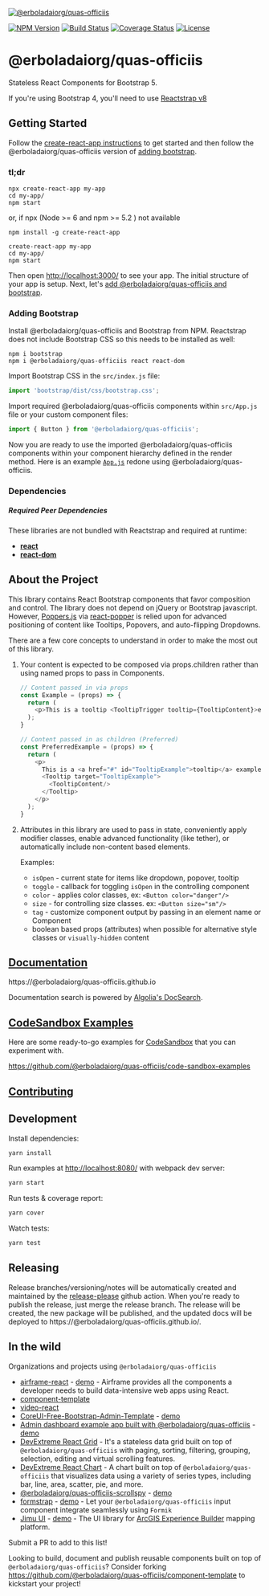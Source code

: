 [![@erboladaiorg/quas-officiis](https://cloud.githubusercontent.com/assets/399776/13906899/1de62f0c-ee9f-11e5-95c0-c515fee8e918.png)](https://@erboladaiorg/quas-officiis.github.io)

[![NPM Version](https://img.shields.io/npm/v/@erboladaiorg/quas-officiis.svg?branch=master)](https://www.npmjs.com/package/@erboladaiorg/quas-officiis) [![Build Status](https://github.com/erboladaiorg/quas-officiis/actions/workflows/test.yml/badge.svg?branch=master)](https://github.com/erboladaiorg/quas-officiis) [![Coverage Status](https://coveralls.io/repos/github/@erboladaiorg/quas-officiis/@erboladaiorg/quas-officiis/badge.svg?branch=master)](https://coveralls.io/github/@erboladaiorg/quas-officiis/@erboladaiorg/quas-officiis?branch=master) [![License](https://img.shields.io/npm/l/@erboladaiorg/quas-officiis.svg)](https://github.com/erboladaiorg/quas-officiis/blob/master/LICENSE)

# @erboladaiorg/quas-officiis

Stateless React Components for Bootstrap 5.

If you're using Bootstrap 4, you'll need to use [Reactstrap v8](https://deploy-preview-2356--@erboladaiorg/quas-officiis.netlify.app/)

## Getting Started

Follow the [create-react-app instructions](https://create-react-app.dev/docs/getting-started) to get started and then follow the @erboladaiorg/quas-officiis version of [adding bootstrap](#adding-bootstrap).

### tl;dr

 ```
npx create-react-app my-app
cd my-app/
npm start
```
or,  if npx (Node >= 6 and npm >= 5.2 ) not available 

```
npm install -g create-react-app

create-react-app my-app
cd my-app/
npm start
``` 

Then open [http://localhost:3000/](http://localhost:3000/) to see your app. The initial structure of your app is setup. Next, let's [add @erboladaiorg/quas-officiis and bootstrap](#adding-bootstrap).

### Adding Bootstrap

Install @erboladaiorg/quas-officiis and Bootstrap from NPM. Reactstrap does not include Bootstrap CSS so this needs to be installed as well:

```
npm i bootstrap
npm i @erboladaiorg/quas-officiis react react-dom
```

Import Bootstrap CSS in the ```src/index.js``` file:

```js
import 'bootstrap/dist/css/bootstrap.css';
```

Import required @erboladaiorg/quas-officiis components within ```src/App.js``` file or your custom component files:

```js
import { Button } from '@erboladaiorg/quas-officiis';
```

Now you are ready to use the imported @erboladaiorg/quas-officiis components within your component hierarchy defined in the render
method. Here is an example [`App.js`](https://gist.github.com/Thomas-Smyth/006fd507a7295f17a8473451938f9935) redone
using @erboladaiorg/quas-officiis.

### Dependencies

##### Required Peer Dependencies

These libraries are not bundled with Reactstrap and required at runtime:

  * [**react**](https://www.npmjs.com/package/react)
  * [**react-dom**](https://www.npmjs.com/package/react-dom)

## About the Project

This library contains React Bootstrap components that favor composition and control. The library does not depend on jQuery or Bootstrap javascript. However, [Poppers.js](https://popper.js.org/) via [react-popper](https://github.com/popperjs/react-popper) is relied upon for advanced positioning of content like Tooltips, Popovers, and auto-flipping Dropdowns.

There are a few core concepts to understand in order to make the most out of this library.

1. Your content is expected to be composed via props.children rather than using named props to pass in Components.

    ```js
    // Content passed in via props
    const Example = (props) => {
      return (
        <p>This is a tooltip <TooltipTrigger tooltip={TooltipContent}>example</TooltipTrigger>!</p>
      );
    }

    // Content passed in as children (Preferred)
    const PreferredExample = (props) => {
      return (
        <p>
          This is a <a href="#" id="TooltipExample">tooltip</a> example.
          <Tooltip target="TooltipExample">
            <TooltipContent/>
          </Tooltip>
        </p>
      );
    }
    ```

2. Attributes in this library are used to pass in state, conveniently apply modifier classes, enable advanced functionality (like tether), or automatically include non-content based elements.

    Examples:

    - `isOpen` - current state for items like dropdown, popover, tooltip
    - `toggle` - callback for toggling `isOpen` in the controlling component
    - `color` - applies color classes, ex: `<Button color="danger"/>`
    - `size` - for controlling size classes. ex: `<Button size="sm"/>`
    - `tag` - customize component output by passing in an element name or Component
    - boolean based props (attributes) when possible for alternative style classes or `visually-hidden` content


## [Documentation](https://@erboladaiorg/quas-officiis.github.io)

https://@erboladaiorg/quas-officiis.github.io

Documentation search is powered by [Algolia's DocSearch](https://community.algolia.com/docsearch/).

## [CodeSandbox Examples](https://github.com/@erboladaiorg/quas-officiis/code-sandbox-examples)

Here are some ready-to-go examples for [CodeSandbox](https://codesandbox.io/) that you can experiment with.

https://github.com/@erboladaiorg/quas-officiis/code-sandbox-examples

## [Contributing](CONTRIBUTING.md)

## Development

Install dependencies:

```sh
yarn install
```

Run examples at [http://localhost:8080/](http://localhost:8080/) with webpack dev server:

```sh
yarn start
```

Run tests & coverage report:

```sh
yarn cover
```

Watch tests:

```sh
yarn test
```

## Releasing

Release branches/versioning/notes will be automatically created and maintained by the [release-please](https://github.com/googleapis/release-please) github action. When you're ready to publish the release, just merge the release branch. The release will be created, the new package will be published, and the updated docs will be deployed to https://@erboladaiorg/quas-officiis.github.io/.

## In the wild

Organizations and projects using `@erboladaiorg/quas-officiis`

- [airframe-react](https://github.com/0wczar/airframe-react) - [demo](http://dashboards.webkom.co/react/airframe/) - Airframe provides all the components a developer needs to build data-intensive web apps using React.
- [component-template](https://@erboladaiorg/quas-officiis.github.io/component-template/)
- [video-react](https://video-react.github.io/)
- [CoreUI-Free-Bootstrap-Admin-Template](https://github.com/mrholek/CoreUI-Free-Bootstrap-Admin-Template) - [demo](http://coreui.io/demo/React_Demo/#/)
- [Admin dashboard example app built with @erboladaiorg/quas-officiis](https://github.com/reduction-admin/react-reduction) - [demo](https://reduction-admin.firebaseapp.com/)
- [DevExtreme React Grid](https://devexpress.github.io/devextreme-reactive/react/grid/) - It's a stateless data grid built on top of `@erboladaiorg/quas-officiis` with paging, sorting, filtering, grouping, selection, editing and virtual scrolling features.
- [DevExtreme React Chart](https://devexpress.github.io/devextreme-reactive/react/chart/) - A chart built on top of `@erboladaiorg/quas-officiis` that visualizes data using a variety of series types, including bar, line, area, scatter, pie, and more.
- [@erboladaiorg/quas-officiis-scrollspy](https://github.com/keidrun/@erboladaiorg/quas-officiis-scrollspy/) - [demo](https://keidrun.github.io/@erboladaiorg/quas-officiis-scrollspy/)
- [formstrap](https://github.com/pedox/formstrap/) - [demo](https://pedox.github.io/formstrap/) - Let your `@erboladaiorg/quas-officiis` input component integrate seamlessly using `Formik` 
- [Jimu UI](https://developers.arcgis.com/experience-builder/api-reference/jimu-ui/) - [demo](https://developers.arcgis.com/experience-builder/storybook/?path=/story/welcome--page) - The UI library for [ArcGIS Experience Builder](https://developers.arcgis.com/experience-builder/)  mapping platform.

Submit a PR to add to this list!

Looking to build, document and publish reusable components built on top of `@erboladaiorg/quas-officiis`? Consider forking https://github.com/@erboladaiorg/quas-officiis/component-template to kickstart your project!
